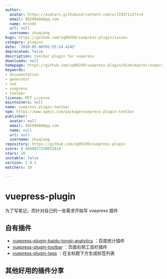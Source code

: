 ```yaml
---
author:
  avatar: https://avatars.githubusercontent.com/u/11927113?v=4
  email: 99299684@qq.com
  name: mrcode
  url: null
  username: zhuqiang
bugs: https://github.com/zq99299/vuepress-plugin/issues
category: plugins
date: '2020-05-06T01:55:24.424Z'
deprecated: false
description: toolbar plugin for vuepress
downloads: null
homepage: https://github.com/zq99299/vuepress-plugin/blob/master/vuepress-plugin-toolbar/README.md
keywords:
- documentation
- generator
- vue
- vuepress
- toolbar
license: MIT License
maintainers: null
name: vuepress-plugin-toolbar
npm: https://www.npmjs.com/package/vuepress-plugin-toolbar
publisher:
  avatar: null
  email: 99299684@qq.com
  name: null
  url: null
  username: zhuqiang
repository: https://github.com/zq99299/vuepress-plugin
score: 0.4688057259031814
stars: 10
unstable: false
version: 1.0.1
watchers: 10

---
```


# vuepress-plugin

为了写笔记，而针对自己的一些需求开始写 vuepress 插件

## 自有插件

- [vuepress-plugin-baidu-tongji-analytics](./vuepress-plugin-baidu-tongji-analytics/README.md)
：百度统计插件
- [vuepress-plugin-toolbar](./vuepress-plugin-toolbar/README.md)
：页面右侧工具栏插件
- [vuepress-plugin-tags](./vuepress-plugin-tags/README.md)
  ：在主标题下方生成标签列表

## 其他好用的插件分享
